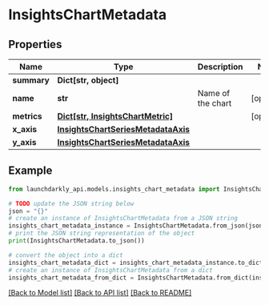# InsightsChartMetadata


## Properties

Name | Type | Description | Notes
------------ | ------------- | ------------- | -------------
**summary** | **Dict[str, object]** |  | 
**name** | **str** | Name of the chart | [optional] 
**metrics** | [**Dict[str, InsightsChartMetric]**](InsightsChartMetric.md) |  | [optional] 
**x_axis** | [**InsightsChartSeriesMetadataAxis**](InsightsChartSeriesMetadataAxis.md) |  | 
**y_axis** | [**InsightsChartSeriesMetadataAxis**](InsightsChartSeriesMetadataAxis.md) |  | 

## Example

```python
from launchdarkly_api.models.insights_chart_metadata import InsightsChartMetadata

# TODO update the JSON string below
json = "{}"
# create an instance of InsightsChartMetadata from a JSON string
insights_chart_metadata_instance = InsightsChartMetadata.from_json(json)
# print the JSON string representation of the object
print(InsightsChartMetadata.to_json())

# convert the object into a dict
insights_chart_metadata_dict = insights_chart_metadata_instance.to_dict()
# create an instance of InsightsChartMetadata from a dict
insights_chart_metadata_from_dict = InsightsChartMetadata.from_dict(insights_chart_metadata_dict)
```
[[Back to Model list]](../README.md#documentation-for-models) [[Back to API list]](../README.md#documentation-for-api-endpoints) [[Back to README]](../README.md)



